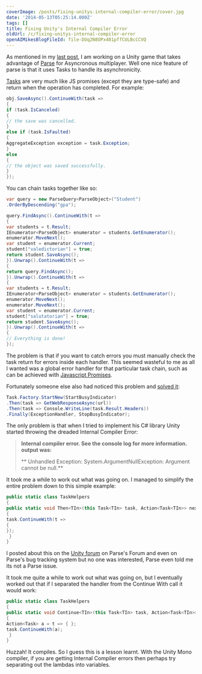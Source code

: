 ```yaml
---
coverImage: /posts/fixing-unitys-internal-compiler-error/cover.jpg
date: '2014-05-13T05:25:14.000Z'
tags: []
title: Fixing Unity's Internal Compiler Error
oldUrl: /c/fixing-unitys-internal-compiler-error
openAIMikesBlogFileId: file-DUq2N8OPx481pffCULBcCCVQ
---
```


As mentioned in my [last post](https://www.mikecann.blog/personal-project/parse-com-type-safe-extensions-for-unity/), I am working on a Unity game that takes advantage of [Parse](https://parse.com) for Asyncronous multiplayer. Well one nice feature of parse is that it uses Tasks to handle its asynchronicity.

<!-- more -->

[Tasks](https://www.parse.com/docs/unity_guide#tasks) are very much like JS promises (except they are type-safe) and return when the operation has completed. For example:

```csharp
obj.SaveAsync().ContinueWith(task =>
{
if (task.IsCanceled)
{
// the save was cancelled.
}
else if (task.IsFaulted)
{
AggregateException exception = task.Exception;
}
else
{
// the object was saved successfully.
}
});
```

You can chain tasks together like so:

```csharp
var query = new ParseQuery<ParseObject>("Student")
.OrderByDescending("gpa");

query.FindAsync().ContinueWith(t =>
{
var students = t.Result;
IEnumerator<ParseObject> enumerator = students.GetEnumerator();
enumerator.MoveNext();
var student = enumerator.Current;
student["valedictorian"] = true;
return student.SaveAsync();
}).Unwrap().ContinueWith(t =>
{
return query.FindAsync();
}).Unwrap().ContinueWith(t =>
{
var students = t.Result;
IEnumerator<ParseObject> enumerator = students.GetEnumerator();
enumerator.MoveNext();
enumerator.MoveNext();
var student = enumerator.Current;
student["salutatorian"] = true;
return student.SaveAsync();
}).Unwrap().ContinueWith(t =>
{
// Everything is done!
});
```

The problem is that if you want to catch errors you must manually check the task return for errors inside each handler. This seemed wasteful to me as all I wanted was a global error handler for that particular task chain, such as can be achieved with [Javascript Promises](https://www.parse.com/docs/js_guide#promises-errors).

Fortunately someone else also had noticed this problem and [solved it](https://www.rizalalmashoor.com/blog/exception-handling-wrappers-for-taskcontinuewith/):

```csharp
Task.Factory.StartNew(StartBusyIndicator)
.Then(task => GetWebResponseAsync(url))
.Then(task => Console.WriteLine(task.Result.Headers))
.Finally(ExceptionHandler, StopBusyIndicator);
```

The only problem is that when I tried to implement his C# library Unity started throwing the dreaded Internal Compiler Error:

> **Internal compiler error. See the console log for more information. output was:**
>
> ** Unhandled Exception: System.ArgumentNullException: Argument cannot be null.**

It took me a while to work out what was going on. I managed to simplify the entire problem down to this simple example:

```csharp
public static class TaskHelpers
{
public static void Then<TIn>(this Task<TIn> task, Action<Task<TIn>> next)
{
task.ContinueWith(t =>
{
});  
 }
}
```

I posted about this on the [Unity forum](https://forum.unity3d.com/threads/242919-Internal-compiler-error) on Parse's Forum and even on Parse's bug tracking system but no one was interested, Parse even told me its not a Parse issue.

It took me quite a while to work out what was going on, but I eventually worked out that if I separated the handler from the Continue With call it would work:

```csharp
public static class TaskHelpers
{
public static void Continue<TIn>(this Task<TIn> task, Action<Task<TIn>> next)
{
Action<Task> a = t => { };
task.ContinueWith(a);  
 }
}
```

Huzzah! It compiles. So I guess this is a lesson learnt. With the Unity Mono compiler, if you are getting Internal Compiler errors then perhaps try separating out the lambdas into variables.
